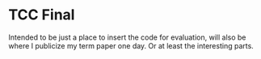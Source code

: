 # TCC Final

Intended to be just a place to insert the code for evaluation, will also be where I publicize my term paper one day. Or at least the interesting parts.
